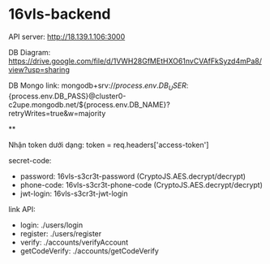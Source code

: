 # 16vls-backend
API server:
http://18.139.1.106:3000

DB Diagram:
https://drive.google.com/file/d/1VWH28GfMEtHXO61nvCVAfFkSyzd4mPa8/view?usp=sharing

DB Mongo link: 
mongodb+srv://${process.env.DB_USER}:${process.env.DB_PASS}@cluster0-c2upe.mongodb.net/${process.env.DB_NAME}?retryWrites=true&w=majority

**

Nhận token dưới dạng: token  = req.headers['access-token']

secret-code:
 + password: 16vls-s3cr3t-password (CryptoJS.AES.decrypt/decrypt)
 + phone-code: 16vls-s3cr3t-phone-code (CryptoJS.AES.decrypt/decrypt)
 + jwt-login: 16vls-s3cr3t-jwt-login

link API:
 + login: ./users/login
 + register: ./users/register
 + verify: ./accounts/verifyAccount
 + getCodeVerify: ./accounts/getCodeVerify
